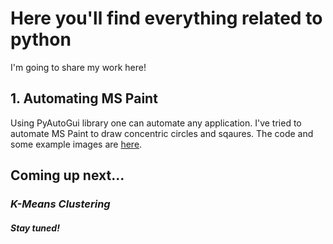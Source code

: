 # Here you'll find everything related to python

I'm going to share my work here! 

## 1. Automating MS Paint
Using PyAutoGui library one can automate any application. I've tried to automate MS Paint to draw concentric circles and sqaures. The code and some example images are [here](https://github.com/Vaibhavnath-Jha/Automate-MSPaint).

## Coming up next...
### *K-Means Clustering*
##### Stay tuned!
